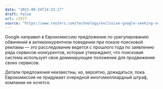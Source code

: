 ```yaml
---
date: "2021-09-24T14:33:17"
draft: False
url: /2577
source: "https://www.reuters.com/technology/exclusive-google-seeking-settle-eu-antitrust-probe-into-adtech-source-2021-09-23/"
---
```


Google направил в Еврокомиссию предложение по урегулированию обвинений в антиконкурентном поведении при показе поисковой рекламы — это расследование ведется с прошлого года по заявлению ряда сервисов-конкурентов, которые утверждают, что поисковая система использует свое доминирующее положение для продвижения своих сервисов.

Детали предложения неизвестны, но, вероятно, дожидаться, пока Еврокомиссия не придумает очередной многомиллиардный штраф, компании не хочется.
